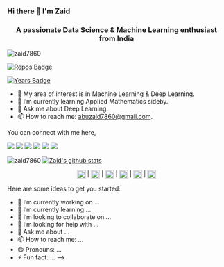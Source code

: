 
### Hi there 👋 I'm Zaid
<h3 align="center">A passionate Data Science & Machine Learning enthusiast from India</h3>

<img src="https://komarev.com/ghpvc/?username=zaid7860" alt="zaid7860" />
  
[![Repos Badge](https://badges.pufler.dev/repos/zaid7860)](https://badges.pufler.dev)

[![Years Badge](https://badges.pufler.dev/years/zaid7860)](https://badges.pufler.dev)


- 🔭 My area of interest is in Machine Learning & Deep Learning. 
- 🌱 I’m currently learning Applied Mathematics sideby.
- 💬 Ask me about Deep Learning.
- 📫 How to reach me: abuzaid7860@gmail.com.

You can connect with me here,

[<img src="https://img.shields.io/badge/linkedin-%230077B5.svg?&style=for-the-badge&logo=linkedin&logoColor=white"/>](https://www.linkedin.com/in/harshit-singh-data/)
[<img src ="https://img.shields.io/badge/portfolio-web-%23.svg?&style=for-the-badge&logo=&logoColor=white%22">](https://harshit9665.github.io/)
[<img src="https://img.shields.io/badge/medium-%2312100E.svg?&style=for-the-badge&logo=medium&logoColor=white"/>](https://medium.com/@harshit9665) 
[<img src="https://img.shields.io/badge/WHATSAPP-%2325D366.svg?&style=for-the-badge&logo=whatsapp&logoColor=white"/>](https://wa.me/917786986235)
[<img src = "https://img.shields.io/badge/facebook-%231877F2.svg?&style=for-the-badge&logo=facebook&logoColor=white">](https://www.facebook.com/aarav9665)
[<img src = "https://img.shields.io/badge/instagram-%23E4405F.svg?&style=for-the-badge&logo=instagram&logoColor=white">](https://www.instagram.com/aarav_singh96/)

[![Zaid's github stats](https://github-readme-stats.vercel.app/api?username=zaid7860)](https://github.com/zaid7860/github-readme-stats)<img align="left" src="https://github-readme-stats.vercel.app/api/top-langs/?username=zaid7860&layout=compact&hide=html" alt="zaid7860" />



<p align="center"> 
<a href="https://linkedin.com/in/harshit-singh-data" target="blank"><img align="center" src="https://cdn.jsdelivr.net/npm/simple-icons@3.0.1/icons/linkedin.svg" alt="harshit-singh-data" height="20" width="20" /></a> |
<a href="https://medium.com/@harshit9665" target="blank"><img align="center" src="https://cdn.jsdelivr.net/npm/simple-icons@3.0.1/icons/medium.svg" alt="@harshit9665" height="20" width="20" /></a> |
<a href="https://fb.com/aarav9665" target="blank"><img align="center" src="https://cdn.jsdelivr.net/npm/simple-icons@3.0.1/icons/facebook.svg" alt="aarav9665" height="20" width="20" /></a> | 
<a href="https://twitter.com/harshit75492894" target="blank"><img align="center" src="https://cdn.jsdelivr.net/npm/simple-icons@3.0.1/icons/twitter.svg" alt="harshit75492894" height="20" width="20" /></a> | 
<a href="https://kaggle.com/harshit9665" target="blank"><img align="center" src="https://cdn.jsdelivr.net/npm/simple-icons@3.0.1/icons/kaggle.svg" alt="harshit9665" height="20" width="20" /></a> | 
<a href="https://instagram.com/aarav_singh96" target="blank"><img align="center" src="https://cdn.jsdelivr.net/npm/simple-icons@3.0.1/icons/instagram.svg" alt="aarav_singh96" height="20" width="20" /></a>
</p>


Here are some ideas to get you started:

- 🔭 I’m currently working on ...
- 🌱 I’m currently learning ...
- 👯 I’m looking to collaborate on ...
- 🤔 I’m looking for help with ...
- 💬 Ask me about ...
- 📫 How to reach me: ...
- 😄 Pronouns: ...
- ⚡ Fun fact: ...
-->
